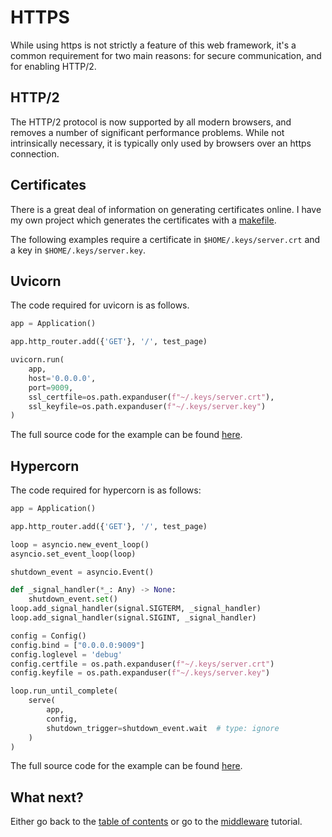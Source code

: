 # HTTPS

While using https is not strictly a feature of this web framework, it's a
common requirement for two main reasons: for secure communication, and for
enabling HTTP/2.

## HTTP/2

The HTTP/2 protocol is now supported by all modern browsers, and removes a
number of significant performance problems. While not intrinsically
necessary, it is typically only used by browsers over an https connection.

## Certificates

There is a great deal of information on generating certificates online. I have
my own project which generates the certificates with a 
[makefile](https://github.com/rob-blackbourn/ssl-certs).

The following examples require a certificate in `$HOME/.keys/server.crt` and a key
in `$HOME/.keys/server.key`.

## Uvicorn

The code required for uvicorn is as follows.

```python
app = Application()

app.http_router.add({'GET'}, '/', test_page)

uvicorn.run(
    app,
    host='0.0.0.0',
    port=9009,
    ssl_certfile=os.path.expanduser(f"~/.keys/server.crt"),
    ssl_keyfile=os.path.expanduser(f"~/.keys/server.key")
)
```

The full source code for the example can be found
[here](../examples/https_uvicorn.py).

## Hypercorn

The code required for hypercorn is as follows:

```python
app = Application()

app.http_router.add({'GET'}, '/', test_page)

loop = asyncio.new_event_loop()
asyncio.set_event_loop(loop)

shutdown_event = asyncio.Event()

def _signal_handler(*_: Any) -> None:
    shutdown_event.set()
loop.add_signal_handler(signal.SIGTERM, _signal_handler)
loop.add_signal_handler(signal.SIGINT, _signal_handler)

config = Config()
config.bind = ["0.0.0.0:9009"]
config.loglevel = 'debug'
config.certfile = os.path.expanduser(f"~/.keys/server.crt")
config.keyfile = os.path.expanduser(f"~/.keys/server.key")

loop.run_until_complete(
    serve(
        app,
        config,
        shutdown_trigger=shutdown_event.wait  # type: ignore
    )
)
```

The full source code for the example can be found
[here](../examples/https_hypercorn.py).

## What next?

Either go back to the [table of contents](../README.md#table-of-contents) or go
to the [middleware](middleware.md) tutorial.
